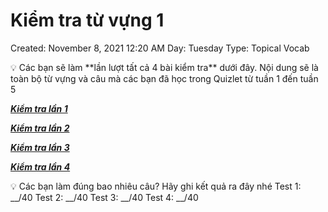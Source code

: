 # Kiểm tra từ vựng 1

Created: November 8, 2021 12:20 AM
Day: Tuesday
Type: Topical Vocab

<aside>
💡 Các bạn sẽ làm **lần lượt tất cả 4 bài kiểm tra** dưới đây. Nội dung sẽ là toàn bộ từ vựng và câu mà các bạn đã học trong Quizlet từ tuần 1 đến tuần 5

</aside>

***[Kiểm tra lần 1](https://quizlet.com/Rexxar2403/folders/12-tuan-dau-tien/test)***

***[Kiểm tra lần 2](https://quizlet.com/Rexxar2403/folders/12-tuan-dau-tien/test?answerTermSides=2&promptTermSides=6&questionCount=40&questionTypes=5&showImages=true)***

[***Kiểm tra lần 3***](https://quizlet.com/Rexxar2403/folders/12-tuan-dau-tien/test?answerTermSides=2&promptTermSides=6&questionCount=40&questionTypes=5&showImages=true)

[***Kiểm tra lần 4***](https://quizlet.com/Rexxar2403/folders/12-tuan-dau-tien/test?answerTermSides=2&promptTermSides=6&questionCount=40&questionTypes=5&showImages=true)

<aside>
💡 Các bạn làm đúng bao nhiêu câu? Hãy ghi kết quả ra đây nhé
Test 1: __/40 
Test 2: __/40 
Test 3: __/40 
Test 4: __/40

</aside>